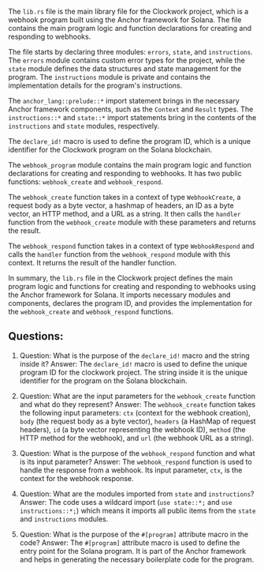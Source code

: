The `lib.rs` file is the main library file for the Clockwork project, which is a webhook program built using the Anchor framework for Solana. The file contains the main program logic and function declarations for creating and responding to webhooks.

The file starts by declaring three modules: `errors`, `state`, and `instructions`. The `errors` module contains custom error types for the project, while the `state` module defines the data structures and state management for the program. The `instructions` module is private and contains the implementation details for the program's instructions.

The `anchor_lang::prelude::*` import statement brings in the necessary Anchor framework components, such as the `Context` and `Result` types. The `instructions::*` and `state::*` import statements bring in the contents of the `instructions` and `state` modules, respectively.

The `declare_id!` macro is used to define the program ID, which is a unique identifier for the Clockwork program on the Solana blockchain.

The `webhook_program` module contains the main program logic and function declarations for creating and responding to webhooks. It has two public functions: `webhook_create` and `webhook_respond`.

The `webhook_create` function takes in a context of type `WebhookCreate`, a request body as a byte vector, a hashmap of headers, an ID as a byte vector, an HTTP method, and a URL as a string. It then calls the `handler` function from the `webhook_create` module with these parameters and returns the result.

The `webhook_respond` function takes in a context of type `WebhookRespond` and calls the `handler` function from the `webhook_respond` module with this context. It returns the result of the handler function.

In summary, the `lib.rs` file in the Clockwork project defines the main program logic and functions for creating and responding to webhooks using the Anchor framework for Solana. It imports necessary modules and components, declares the program ID, and provides the implementation for the `webhook_create` and `webhook_respond` functions.
## Questions: 
 1. Question: What is the purpose of the `declare_id!` macro and the string inside it?
   Answer: The `declare_id!` macro is used to define the unique program ID for the clockwork project. The string inside it is the unique identifier for the program on the Solana blockchain.

2. Question: What are the input parameters for the `webhook_create` function and what do they represent?
   Answer: The `webhook_create` function takes the following input parameters: `ctx` (context for the webhook creation), `body` (the request body as a byte vector), `headers` (a HashMap of request headers), `id` (a byte vector representing the webhook ID), `method` (the HTTP method for the webhook), and `url` (the webhook URL as a string).

3. Question: What is the purpose of the `webhook_respond` function and what is its input parameter?
   Answer: The `webhook_respond` function is used to handle the response from a webhook. Its input parameter, `ctx`, is the context for the webhook response.

4. Question: What are the modules imported from `state` and `instructions`?
   Answer: The code uses a wildcard import (`use state::*;` and `use instructions::*;`) which means it imports all public items from the `state` and `instructions` modules.

5. Question: What is the purpose of the `#[program]` attribute macro in the code?
   Answer: The `#[program]` attribute macro is used to define the entry point for the Solana program. It is part of the Anchor framework and helps in generating the necessary boilerplate code for the program.
    